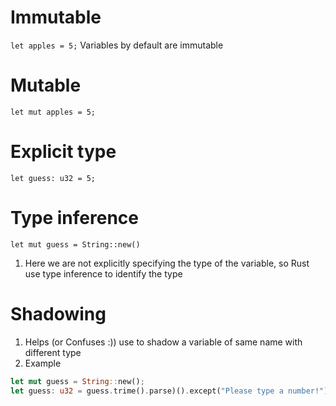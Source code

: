 # Immutable

`let apples = 5;`
Variables by default are immutable

# Mutable

`let mut apples = 5;`

# Explicit type

`let guess: u32 = 5;`

# Type inference

`let mut guess = String::new()`
1. Here we are not explicitly specifying the type of the variable, so Rust use type inference to identify the type

# Shadowing

1. Helps (or Confuses :)) use to shadow a variable of same name with different type
2. Example
```rust
let mut guess = String::new();
let guess: u32 = guess.trime().parse)().except("Please type a number!")
```